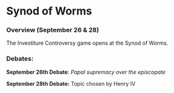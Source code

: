 # Synod of Worms

### Overview (September 26 & 28)

The Investiture Controversy game opens at the Synod of Worms.

### Debates:&#x20;

**September 26th Debate**: _Papal supremacy over the episcopate_&#x20;

**September 28th Debate:** Topic chosen by Henry IV

